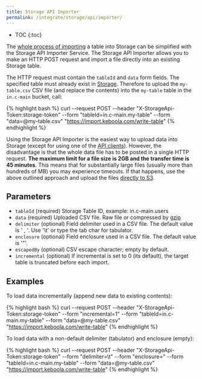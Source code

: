 ```yaml
---
title: Storage API Importer
permalink: /integrate/storage/api/importer/
---
```


* TOC
{:toc}

The [whole process of importing](/integrate/storage/api/) a table into Storage can be simplified with the
Storage API Importer Service.
The Storage API Importer allows you to make an HTTP POST request and import a file directly into an existing Storage table.

The HTTP request must contain the `tableId` and `data` form fields. The specified table must already exist in [Storage](https://help.keboola.com/storage/).
Therefore to upload the `my-table.csv` CSV file (and replace the contents) into the `my-table` table in the `in.c-main` bucket,
call:

{% highlight bash %}
curl --request POST --header "X-StorageApi-Token:storage-token" --form "tableId=in.c-main.my-table" --form "data=@my-table.csv" "https://import.keboola.com/write-table"
{% endhighlight %}

Using the Storage API Importer is the easiest way to upload data into Storage (except for
using one of the [API clients](/integrate/storage/#clients)). However, the disadvantage is that the whole data file
has to be posted in a single HTTP request. **The maximum limit for a file size is 2GB and the transfer time is 45 minutes**.
This means that for substantially large files (usually more than hundreds of MB)
you may experience timeouts. If that happens, use the above outlined approach and upload the
files [directly to S3](/integrate/storage/api/import-export/#manually-uploading-a-file).

## Parameters

- `tableId` (required) Storage Table ID, example: in.c-main.users
- `data` (required) Uploaded CSV file. Raw file or compressed by [gzip](http://www.gzip.org/)
- `delimiter` (optional) Field delimiter used in a CSV file. The default value is ' , '. Use '\t' or type the tab char for tabulator.
- `enclosure` (optional) Field enclosure used in a CSV file. The default value is '"'.
- `escapedBy` (optional) CSV escape character; empty by default.
- `incremental` (optional) If incremental is set to 0 (its default), the target table is truncated before each import.

## Examples
To load data incrementally (append new data to existing contents):

{% highlight bash %}
curl --request POST --header "X-StorageApi-Token:storage-token" --form "incremental=1" --form "tableId=in.c-main.my-table" --form "data=@my-table.csv" "https://import.keboola.com/write-table"
{% endhighlight %}

To load data with a non-default delimiter (tabulator) and enclosure (empty):

{% highlight bash %}
curl --request POST --header "X-StorageApi-Token:storage-token" --form "delimiter=\t" --form "enclosure=" --form "tableId=in.c-main.my-table" --form "data=@my-table.csv" "https://import.keboola.com/write-table"
{% endhighlight %}
